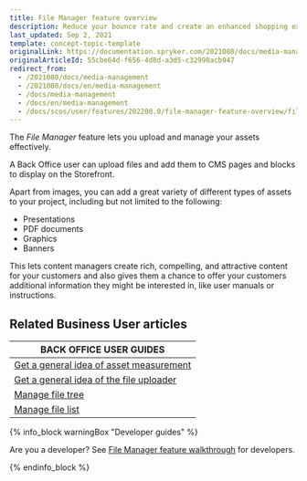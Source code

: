 ```yaml
---
title: File Manager feature overview
description: Reduce your bounce rate and create an enhanced shopping experience by providing impactful visuals while simultaneously maintaining fast response times.
last_updated: Sep 2, 2021
template: concept-topic-template
originalLink: https://documentation.spryker.com/2021080/docs/media-management
originalArticleId: 55cbe64d-f656-4d8d-a3d5-c32998acb947
redirect_from:
  - /2021080/docs/media-management
  - /2021080/docs/en/media-management
  - /docs/media-management
  - /docs/en/media-management
  - /docs/scos/user/features/202200.0/file-manager-feature-overview/file-manager-feature-overview.html
---
```


The *File Manager* feature lets you upload and manage your assets effectively.

A Back Office user can upload files and add them to CMS pages and blocks to display on the Storefront.

Apart from images, you can add a great variety of different types of assets to your project, including but not limited to the following:
* Presentations
* PDF documents
* Graphics
* Banners

This lets content managers create rich, compelling, and attractive content for your customers and also gives them a chance to offer your customers additional information they might be interested in, like user manuals or instructions.

## Related Business User articles

|BACK OFFICE USER GUIDES|
|---|
| [Get a general idea of asset measurement](/docs/scos/user/features/{{page.version}}/file-manager-feature-overview/asset-management.html)  |
| [Get a general idea of the file uploader](/docs/scos/user/features/{{page.version}}/file-manager-feature-overview/file-uploader.html)  |
| [Manage file tree](/docs/scos/user/back-office-user-guides/{{page.version}}/content/file-manager/managing-file-tree.html)   |
| [Manage file list](/docs/scos/user/back-office-user-guides/{{page.version}}/content/file-manager/managing-file-list.html) |

{% info_block warningBox "Developer guides" %}

Are you a developer? See [File Manager feature walkthrough](/docs/scos/dev/feature-walkthroughs/{{page.version}}/file-manager-feature-walkthrough.html) for developers.

{% endinfo_block %}
